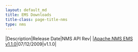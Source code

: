 ```yaml
---
layout: default_md
title: EMS Downloads 
title-class: page-title-nms
type: nms
---
```


|Description|Release Date|NMS API Rev|
|[Apache.NMS EMS v1.1.0](apachenms-ems-v110)|07/12/2009|v1.1.0|


